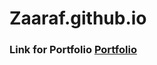 # Zaaraf.github.io
### Link for Portfolio <a href="https://zaaraf.github.io/Portfolio/" target="_blank">Portfolio</a>
